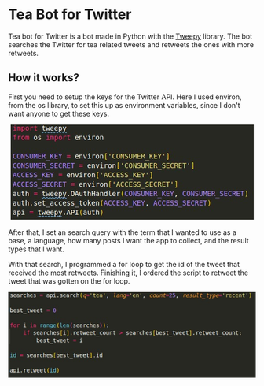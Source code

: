 # Tea Bot for Twitter

Tea bot for Twitter is a bot made in Python with the <a href="https://www.tweepy.org/">Tweepy</a> library. The bot searches the Twitter for tea related tweets and retweets the ones with more retweets.

## How it works?

First you need to setup the keys for the Twitter API. Here I used environ, from the os library, to set this up as environment variables, since I don't want anyone to get these keys.

<p align="center">
<img src="./readmeImages/settingsKeys.jpeg">
</p>

After that, I set an search query with the term that I wanted to use as a base, a language, how many posts I want the app to collect, and the result types that I want.

With that search, I programmed a for loop to get the id of the tweet that received the most retweets. Finishing it, I ordered the script to retweet the tweet that was gotten on the for loop.

<p align="center">
<img src="./readmeImages/searchQuery.jpeg">
</p>